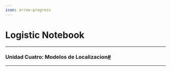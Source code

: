 ```yaml
---
icon: arrow-progress
---
```


# Logistic Notebook

***



### Unidad Cuatro: Modelos de Localizacion[#](broken-reference)

***



###
